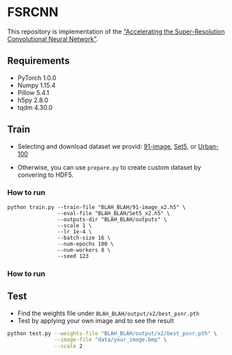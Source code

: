# FSRCNN

This repository is implementation of the ["Accelerating the Super-Resolution Convolutional Neural Network"](https://arxiv.org/abs/1608.00367).


## Requirements

- PyTorch 1.0.0
- Numpy 1.15.4
- Pillow 5.4.1
- h5py 2.8.0
- tqdm 4.30.0

## Train

- Selecting and download dataset we provid: [91-image](https://drive.google.com/drive/u/0/folders/1dGpaPHnPqEzSni5rtjtfGpiFhMWwdZ4_), [Set5](https://drive.google.com/drive/u/0/folders/13StFFSeqH_EOnpe6mWT56IX8ZHlBe1d0), or [Urban-100](https://drive.google.com/drive/u/0/folders/1qDgNRVObeGh46B347GYSeR15m0D-KUZ8)

- Otherwise, you can use `prepare.py` to create custom dataset by convering to HDF5.

### How to run

```
python train.py --train-file "BLAH_BLAH/91-image_x2.h5" \
                --eval-file "BLAH_BLAH/Set5_x2.h5" \
                --outputs-dir "BLAH_BLAH/outputs" \
                --scale 1 \
                --lr 1e-4 \
                --batch-size 16 \
                --num-epochs 100 \
                --num-workers 8 \
                --seed 123                
```

### How to run

## Test

- Find the weights file under `BLAH_BLAH/output/x2/best_psnr.pth`
- Test by applying your own image and to see the result

```bash
python test.py --weights-file "BLAH_BLAH/output/x2/best_psnr.pth" \
               --image-file "data/your_image.bmp" \
               --scale 2
```
